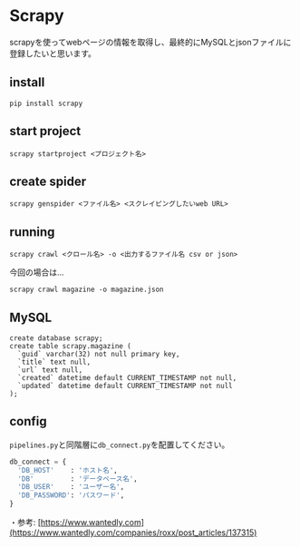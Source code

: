 # Scrapy

scrapyを使ってwebページの情報を取得し、最終的にMySQLとjsonファイルに登録したいと思います。

## install

```pip install scrapy```

## start project

```scrapy startproject <プロジェクト名>```

## create spider

```scrapy genspider <ファイル名> <スクレイピングしたいweb URL>```

## running

```scrapy crawl <クロール名> -o <出力するファイル名 csv or json>```

今回の場合は...

```scrapy crawl magazine -o magazine.json```


## MySQL

```
create database scrapy;
create table scrapy.magazine (
  `guid` varchar(32) not null primary key,
  `title` text null,
  `url` text null,
  `created` datetime default CURRENT_TIMESTAMP not null,
  `updated` datetime default CURRENT_TIMESTAMP not null
);
```

## config

```pipelines.py```と同階層に```db_connect.py```を配置してください。

```python:db_connect.py
db_connect = {
  'DB_HOST'    : 'ホスト名',
  'DB'         : 'データベース名',
  'DB_USER'    : 'ユーザー名',
  'DB_PASSWORD': 'パスワード',
}
```

・参考: [https://www.wantedly.com](https://www.wantedly.com/companies/roxx/post_articles/137315)
